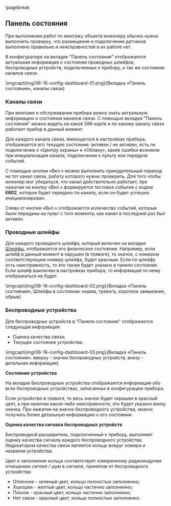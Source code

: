 \pagebreak

## Панель состояния

При выполнении работ по монтажу объекта инженеру обычно нужно выполнить проверку, что размещение и подключение датчиков выполнено правильно и неисправностей в их работе нет.

В конфигураторе на вкладке "Панель состояния" отображается актуальная информация о состоянии проводных шлейфов, беспроводных устройств, подключенных к прибору, а так же состояние каналов связи.

\imgcapt{img/06-16-config-dashboard-01.png}{Вкладка «Панель состояния», каналы связи}

### Каналы связи

При монтаже и обслуживании прибора важно знать актуальную информацию о состоянии каналов связи. С помощью вкладки "Панель состояния" можно видеть на какой SIM-карте и по какому каналу связи работает прибор в данный момент. 

Для каждого канала связи, имеющегося в настройках прибора, отображается его текущее состояние: активен / не активен, есть ли подключение к «Центру охраны» и «Облаку», какие ошибки возникли при инициализации канала, подключении к пульту или передаче событий.

С помощью кнопки «Вкл.» можно выполнить принудительный переход на тот канал связи, работу которого нужно проверить. Для того чтобы инженер мог убедиться, что канал действительно работает, при нажатии на кнопку «Вкл.» формируется тестовое событие с кодом **E602**, которое будет передано по каналу, если он будет успешно инициализирован.

Слева от кнопки «Вкл.» отображается количество событий, которые были переданы на пульт с того момента, как канал в последний раз был активен.

### Проводные шлейфы

Для каждого проводного шлейфа, который включен на вкладке [Шлейфы](#config-zones), отображается его физическое состояние. Например, если шлейф в данный момент в нарушен (в тревоге), то значок, с номером соответствующим номеру шлейфа, будет красным. Если по шлейфу есть неисправность, то это также будет указано в панели состояния. Если шлейф выключен в настройках прибора, то информация по нему отображаться не будет.

\imgcapt{img/06-16-config-dashboard-02.png}{Вкладка «Панель состояния», Шлейфы в состоянии: норма, тревога, короткое замыкание, обрыв}


### Беспроводные устройства

Для беспроводных устройств в "Панели состояния" отображается следующая информация:

* Оценка качества связи;
* Текущее состояние устройства.


\imgcapt{img/06-16-config-dashboard-03.png}{Вкладка «Панель состояния». вверху - значки беспроводных устройств, внизу - детальная информация}


**Состояние устройства**

На вкладке Беспроводные устройства отображается информация обо всех беспроводных устройствах, записанных в конфигурацию прибора.

Если устройство в тревоге, то весь значок будет окрашен в красный цвет, а при наличии какой-либо неисправности, это будет указано внизу значка.
При нажатии на значок беспроводного устройства, можно получить более детальную информацию о его состоянии.

**Оценка качества сигнала беспроводных устройств**

Беспроводной расширитель, подключенный к прибору, выполняет оценку качества сигнала каждого беспроводного устройства. Индикатором качества связи является кольцо вокруг номера и названия устройства. 

Цвет и заполнение кольца соответствует измеренному радиомодулем отношению _сигнал / шум_ в сигнале, принятом от беспроводного устройства:

* Отличное - зеленый цвет, кольцо полностью заполненно;
* Хорошее - желтый цвет, кольцо частично заполненно;
* Плохое - красный цвет, кольцо частично заполненно;
* Нет связи - красный цвет, кольцо полностью заполненно. 

